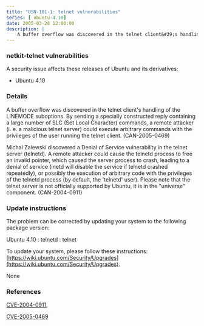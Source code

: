 ```yaml
---
title: "USN-101-1: telnet vulnerabilities"
series: [ ubuntu-4.10]
date: 2005-03-28 12:00:00
description: |
    A buffer overflow was discovered in the telnet client&#39;s handling of the LINEMODE suboptions. By sending a specially constructed reply containing a large number of SLC (Set Local Character) commands, a remote attacker (i. e. a malicious telnet server) could execute arbitrary commands with the privileges of the user running the telnet client. (CAN-2005-0469)
--- 
```

 
### netkit-telnet vulnerabilities

A security issue affects these releases of Ubuntu and its derivatives:

* Ubuntu 4.10

### Details

A buffer overflow was discovered in the telnet client&#39;s handling of the LINEMODE suboptions. By sending a specially constructed reply containing a large number of SLC (Set Local Character) commands, a remote attacker (i. e. a malicious telnet server) could execute arbitrary commands with the privileges of the user running the telnet client. (CAN-2005-0469)

Michal Zalewski discovered a Denial of Service vulnerability in the telnet server (telnetd). A remote attacker could cause the telnetd process to free an invalid pointer, which caused the server process to crash, leading to a denial of service (inetd will disable the service if telnetd crashed repeatedly), or possibly the execution of arbitrary code with the privileges of the telnetd process (by default, the &#39;telnetd&#39; user). Please note that the telnet server is not officially supported by Ubuntu, it is in the &quot;universe&quot; component. (CAN-2004-0911)

### Update instructions

The problem can be corrected by updating your system to the following package version:

Ubuntu 4.10
 : telnetd 
 : telnet 

To update your system, please follow these instructions: [https://wiki.ubuntu.com/Security/Upgrades](https://wiki.ubuntu.com/Security/Upgrades).

None

### References

 [CVE-2004-0911](http://people.ubuntu.com/~ubuntu-security/cve/CVE-2004-0911), 

 [CVE-2005-0469](http://people.ubuntu.com/~ubuntu-security/cve/CVE-2005-0469)
 
